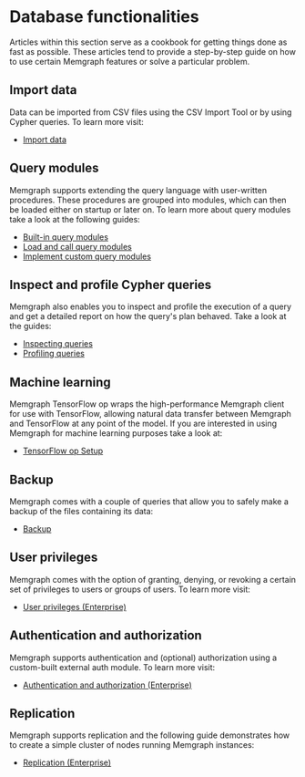 # Database functionalities

Articles within this section serve as a cookbook for getting things done as fast as possible. These articles tend to provide a step-by-step guide on how to use certain Memgraph features or solve a particular problem.

## Import data

Data can be imported from CSV files using the CSV Import Tool or by using Cypher queries. To learn more visit:

* [Import data](import-data.md)

## Query modules

Memgraph supports extending the query language with user-written procedures. These procedures are grouped into modules, which can then be loaded either on startup or later on. To learn more about query modules take a look at the following guides:

* [Built-in query modules](query-modules/built-in-query-modules.md)
* [Load and call query modules](query-modules/load-call-query-modules.md)
* [Implement custom query modules](query-modules/implement-query-modules.md)

## Inspect and profile Cypher queries

Memgraph also enables you to inspect and profile the execution of a query and get a detailed report on how the query's plan behaved. Take a look at the guides:

* [Inspecting queries](inspecting-queries.md)
* [Profiling queries](profiling-queries.md)

## Machine learning

Memgraph TensorFlow op wraps the high-performance Memgraph client for use with TensorFlow, allowing natural data transfer between Memgraph and TensorFlow at any point of the model. If you are interested in using Memgraph for machine learning purposes take a look at:

* [TensorFlow op Setup](tensorflow-setup.md) 

## Backup

Memgraph comes with a couple of queries that allow you to safely make a backup of the files containing its data:

* [Backup](../reference-guide/backup.md)

## User privileges

Memgraph comes with the option of granting, denying, or revoking a certain set of privileges to users or groups of users. To learn more visit:

* [User privileges \(Enterprise\)](manage-user-privileges.md)

## Authentication and authorization

Memgraph supports authentication and \(optional\) authorization using a custom-built external auth module. To learn more visit:

* [Authentication and authorization \(Enterprise\)](manage-users-using-ldap.md)

## Replication

Memgraph supports replication and the following guide demonstrates how to create a simple cluster of nodes running Memgraph instances:

* [Replication \(Enterprise\)](replication.md)

